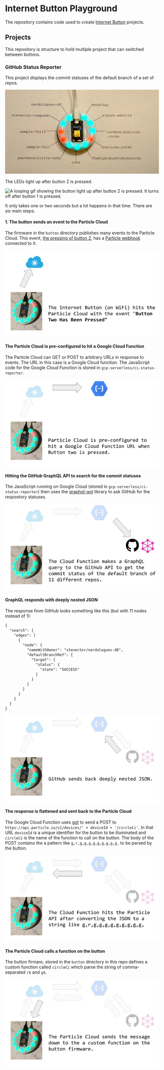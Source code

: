 # Internet Button Playground

The repository contains code used to create [Internet Button](https://store.particle.io/products/internet-button) projects.

## Projects

This repository is structure to hold multiple project that can switched between buttons.

### GitHub Status Reporter

This project displays the commit statuses of the default branch of a set of repos.

![Picture of internet button](https://raw.githubusercontent.com/stevector/internet-button-playground/64ca909a44d291400613668117435c3545ed1c01/documentation/images/ci-display-print.jpg)

The LEDs light up after button 2 is pressed.

![A looping gif showing the button light up after button 2 is pressed. It turns off after button 1 is pressed.](https://raw.githubusercontent.com/stevector/internet-button-playground/64ca909a44d291400613668117435c3545ed1c01/documentation/images/button-press.gif)

It only takes one or two seconds but a lot happens in that time. There are six main steps.

#### 1. The button sends an event to the Particle Cloud

The firmware in the `button` directory publishes many events to the Particle Cloud. This event, [the pressing of button 2](https://github.com/stevector/internet-button-playground/blob/315cb6d5e9ec59e1ecf33497a2a90b981b619b30/button/src/IbOmni.ino#L107), has a [Particle webhook](https://docs.particle.io/reference/device-cloud/webhooks/) connected to it. 

![Diagram 0](https://raw.githubusercontent.com/stevector/internet-button-playground/64ca909a44d291400613668117435c3545ed1c01/documentation/images/CI_diplay_diagram0.jpg)

#### The Particle Cloud is pre-configured to hit a Google Cloud Function

The Particle Cloud can GET or POST to arbitrary URLs in response to events.
The URL in this case is a Google Cloud function.
The JavaScript code for the Google Cloud Function is stored in `gcp-serverless/ci-status-reporter`.

![Diagram 1](https://raw.githubusercontent.com/stevector/internet-button-playground/64ca909a44d291400613668117435c3545ed1c01/documentation/images/CI_diplay_diagram1.jpg)

#### Hitting the GitHub GraphQL API to search for the commit statuses

The JavaScript running on Google Cloud (stored in `gcp-serverless/ci-status-reporter`) then uses the [graphql-got](https://www.npmjs.com/package/graphql-got) library to ask GitHub for the respostory statuses.

![Diagram 2](https://raw.githubusercontent.com/stevector/internet-button-playground/64ca909a44d291400613668117435c3545ed1c01/documentation/images/CI_diplay_diagram2.jpg)

#### GraphQL responds with deeply nested JSON

The response from GitHub looks something like this (but with 11 nodes instead of 1):

```
{
  "search": {
    "edges": [
      {
        "node": {
          "nameWithOwner": "stevector/nerdologues-d8",
          "defaultBranchRef": {
            "target": {
              "status": {
                "state": "SUCCESS"
              }
            }
          }
        }
      }
    ]
  }
}
```

![Diagram 3](https://raw.githubusercontent.com/stevector/internet-button-playground/64ca909a44d291400613668117435c3545ed1c01/documentation/images/CI_diplay_diagram3.jpg)

#### The response is flattened and sent back to the Particle Cloud

The Google Cloud Function uses [got](https://www.npmjs.com/package/got) to send a POST to `https://api.particle.io/v1/devices/' + deviceId + '/circleCi'`.
In that URL `deviceId` is a unique identifier for the button to be illuminated and `circleCi` is the name of the function to call on the button.
The body of the POST contains the a pattern like `g,r,g,g,g,g,g,g,g,g,g,` to be parsed by the button.

![Diagram 4](https://raw.githubusercontent.com/stevector/internet-button-playground/64ca909a44d291400613668117435c3545ed1c01/documentation/images/CI_diplay_diagram4.jpg)

#### The Particle Cloud calls a function on the button

The button firmare, stored in the `button` directory in this repo defines a custom function called `circleCi` which parse the string of comma-separated `r`s and `g`s.

![Diagram 5](https://raw.githubusercontent.com/stevector/internet-button-playground/64ca909a44d291400613668117435c3545ed1c01/documentation/images/CI_diplay_diagram5.jpg)

